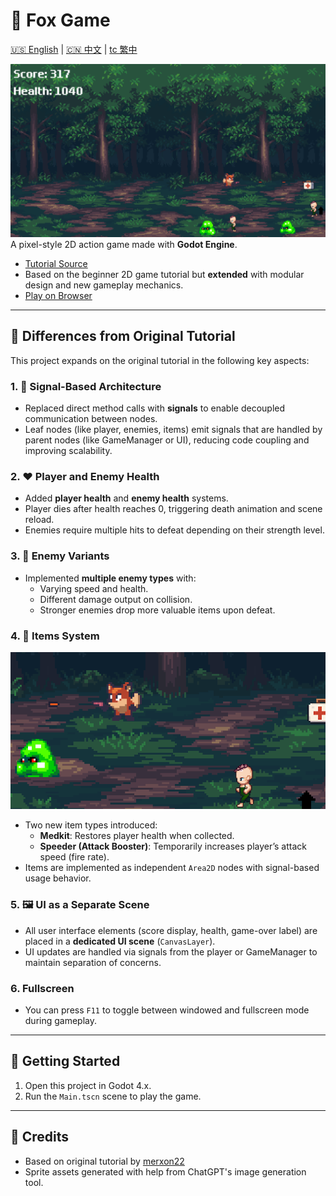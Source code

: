 # 🦊 Fox Game
[🇺🇸 English](README.md) | [🇨🇳 中文](README.cn.md) | [tc 繁中](README.tc.md)

![game_overview](./Screenshots/GameOverview.png)
A pixel-style 2D action game made with **Godot Engine**.

- [Tutorial Source](https://merxon22.github.io/GodotArchive/zh/posts/beginner_2d/)
- Based on the beginner 2D game tutorial but **extended** with modular design and new gameplay mechanics.
- [Play on Browser](https://yizi-yiezi.itch.io/fox-game)

---

## 🔧 Differences from Original Tutorial

This project expands on the original tutorial in the following key aspects:

### 1. 🧩 Signal-Based Architecture
- Replaced direct method calls with **signals** to enable decoupled communication between nodes.
- Leaf nodes (like player, enemies, items) emit signals that are handled by parent nodes (like GameManager or UI), reducing code coupling and improving scalability.

### 2. ❤️ Player and Enemy Health
- Added **player health** and **enemy health** systems.
- Player dies after health reaches 0, triggering death animation and scene reload.
- Enemies require multiple hits to defeat depending on their strength level.

### 3. 👹 Enemy Variants
- Implemented **multiple enemy types** with:
  - Varying speed and health.
  - Different damage output on collision.
  - Stronger enemies drop more valuable items upon defeat.

### 4. 🎁 Items System
![item_overview](./Screenshots/ItemOverview.png)
- Two new item types introduced:
  - **Medkit**: Restores player health when collected.
  - **Speeder (Attack Booster)**: Temporarily increases player’s attack speed (fire rate).
- Items are implemented as independent `Area2D` nodes with signal-based usage behavior.

### 5. 🖼️ UI as a Separate Scene
- All user interface elements (score display, health, game-over label) are placed in a **dedicated UI scene** (`CanvasLayer`).
- UI updates are handled via signals from the player or GameManager to maintain separation of concerns.

### 6. Fullscreen
- You can press `F11` to toggle between windowed and fullscreen mode during gameplay.

---

## 🚀 Getting Started

1. Open this project in Godot 4.x.
2. Run the `Main.tscn` scene to play the game.

---

## 🧪 Credits

- Based on original tutorial by [merxon22](https://merxon22.github.io/GodotArchive/zh/posts/beginner_2d/)
- Sprite assets generated with help from ChatGPT's image generation tool.
